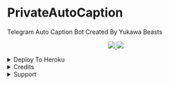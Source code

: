 # PrivateAutoCaption
Telegram Auto Caption Bot Created By Yukawa Beasts

  </a>
</p>
<p align="center">
  <a href="https://github.com/Yukawa-Beats/PrivateAutoCaption/stargazers">
    <img src="https://img.shields.io/github/stars/Yukawa-Beats/PrivateAutoCaption?style=social">

  </a>
  
  <a href="https://github.com/Yukawa-Beats/PrivateAutoCaption/fork">
    <img src="https://img.shields.io/github/forks/Yukawa-Beats/PrivateAutoCaption?label=Fork&style=social">

  </a>  
</p>

<details><summary>Deploy To Heroku</summary>
<p>
<br>
<a href="https://heroku.com/deploy?template=https://github.com/Yukawa-Beats/PrivateAutoCaption/tree/main">
  <img src="https://www.herokucdn.com/deploy/button.svg" alt="Deploy">
</a>
</p>
</details>

<details><summary>Credits</summary>
<p>
<pre>

 *Thanks To [SpEcHiDe](https://github.com/SpEcHiDe) 👉 [Created](https://github.com/Yukawa-Beats/PrivateAutoCaption)

 *Thanks To [Yukawa Beats](https://github.com/Yukawa-Beats)
</pre>
</p>
</details>


<details><summary>Support</summary>
<p>
<pre>
                                                                                                            
[![Join Channel !](https://badgen.net/badge/🔊%20Join%20/Channel/Black)](https://telegram.dog/ybdemochannel)

<pre>
<p>
<details>
